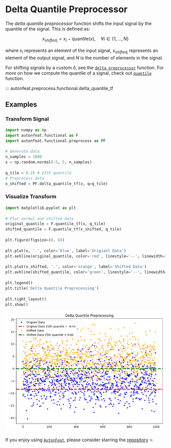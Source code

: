 <!-- 
MIT License

Copyright (c) 2023 Carnegie Mellon University, Auton Lab

Permission is hereby granted, free of charge, to any person obtaining a copy
of this software and associated documentation files (the "Software"), to deal
in the Software without restriction, including without limitation the rights
to use, copy, modify, merge, publish, distribute, sublicense, and/or sell
copies of the Software, and to permit persons to whom the Software is
furnished to do so, subject to the following conditions:

The above copyright notice and this permission notice shall be included in all
copies or substantial portions of the Software.

THE SOFTWARE IS PROVIDED "AS IS", WITHOUT WARRANTY OF ANY KIND, EXPRESS OR
IMPLIED, INCLUDING BUT NOT LIMITED TO THE WARRANTIES OF MERCHANTABILITY,
FITNESS FOR A PARTICULAR PURPOSE AND NONINFRINGEMENT. IN NO EVENT SHALL THE
AUTHORS OR COPYRIGHT HOLDERS BE LIABLE FOR ANY CLAIM, DAMAGES OR OTHER
LIABILITY, WHETHER IN AN ACTION OF CONTRACT, TORT OR OTHERWISE, ARISING FROM,
OUT OF OR IN CONNECTION WITH THE SOFTWARE OR THE USE OR OTHER DEALINGS IN THE
SOFTWARE.
-->

# Delta Quantile Preprocessor

The *delta quantile preprocessor* function shifts the input signal by the quantile of the signal. This is defined as:

$$
x_{shifted_{i}} = x_{i} - \text{quantile}(x), \quad \forall i \in \{1, \dots, N\}
$$

where $x_{i}$ represents an element of the input signal, $x_{shifted_{i}}$ represents an element of the output signal, and $N$ is the number of elements in the signal.

For shifting signals by a custom $\delta$, see the [`delta preprocessor`](../functional/delta_preprocessor_fn.md) function. For more on how we compute the quantile of a signal, check out [`quantile`](../../functional/quantile.md) function.

::: autonfeat.preprocess.functional.delta_quantile_tf

## Examples

### Transform Signal

```python
import numpy as np
import autonfeat.functional as F
import autonfeat.functional.preprocess as PF

# Generate data
n_samples = 1000
x = np.random.normal(-5, 5, n_samples)

q_tile = 0.25 # 25th quantile
# Preprocess data
x_shifted = PF.delta_quantile_tf(x, q=q_tile)
```

### Visualize Transform

```python
import matplotlib.pyplot as plt

# Plot normal and shifted data
original_quantile = F.quantile_tf(x, q_tile)
shifted_quantile = F.quantile_tf(x_shifted, q_tile)

plt.figure(figsize=(8, 6))

plt.plot(x, '.', color='blue', label='Origianl Data')
plt.axhline(original_quantile, color='red', linestyle='--', linewidth=3, label=f'Original Data 25th quantile = {original_quantile:.2f}')

plt.plot(x_shifted, '.', color='orange', label='Shifted Data')
plt.axhline(shifted_quantile, color='green', linestyle='--', linewidth=3, label=f'Shifted Data 25th quantile = {shifted_quantile:.2f}')

plt.legend()
plt.title('Delta Quantile Preprocessing')

plt.tight_layout()
plt.show()
```

![DeltaQuantile](../../../assets/delta_quantile_f_visualize.png)


If you enjoy using [`AutonFeat`](../../../index.md), please consider starring the [repository](https://github.com/autonlab/AutonFeat) ⭐️.